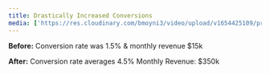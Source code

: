 ```yaml
---
title: Drastically Increased Conversions
media: ['https://res.cloudinary.com/bmoyni3/video/upload/v1654425109/projects/videos/dd-us-analytics-conversion-rate_lp1r22.mp4']
---
```

**Before:** Conversion rate was 1.5% & monthly revenue $15k

**After:** Conversion rate averages 4.5%  Monthly Revenue: $350k